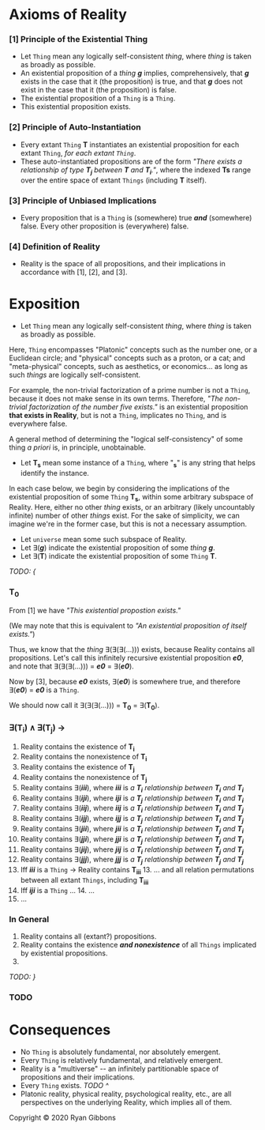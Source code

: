 # Axioms of Reality
  
### [1] Principle of the Existential Thing
  
- Let `Thing` mean any logically self-consistent _thing_, where _thing_ is taken as broadly as possible.
- An existential proposition of a _thing_ _**g**_ implies, comprehensively, that _**g**_ exists in the case that it (the proposition) is true, and that _**g**_ does not exist in the case that it (the proposition) is false.
- The existential proposition of a `Thing` is a `Thing`.
- This existential proposition exists.
  
### [2] Principle of Auto-Instantiation
  
- Every extant `Thing` __T__ instantiates an existential proposition for each extant `Thing`, _for each extant `Thing`_.
- These auto-instantiated propositions are of the form _"There exists a relationship of type **T<sub>j</sub>** between **T** and **T<sub>i</sub>**."_, where the indexed __Ts__ range over the entire space of extant `Things` (including __T__ itself). 
  
### [3] Principle of Unbiased Implications
  
- Every proposition that is a `Thing` is (somewhere) true _**and**_ (somewhere) false. Every other proposition is (everywhere) false.
  
### [4] Definition of Reality
  
- Reality is the space of all propositions, and their implications in accordance with [1], [2], and [3].
  
# Exposition
  
- Let `Thing` mean any logically self-consistent _thing_, where _thing_ is taken as broadly as possible.
  
Here, `Thing` encompasses "Platonic" concepts such as the number one, or a Euclidean circle; and "physical" concepts such as a proton, or a cat; and "meta-physical" concepts, such as aesthetics, or economics... as long as such _things_ are logically self-consistent.
  
For example, the non-trivial factorization of a prime number is not a `Thing`, because it does not make sense in its own terms.
Therefore, _"The non-trivial factorization of the number five exists."_ is an existential proposition __that exists in Reality__, but is not a `Thing`, implicates no `Thing`, and is everywhere false.
  
A general method of determining the "logical self-consistency" of some thing _a priori_ is, in principle, unobtainable.
  
- Let __T<sub>s</sub>__ mean some instance of a `Thing`, where "__<sub>s</sub>__" is any string that helps identify the instance.
  
In each case below, we begin by considering the implications of the existential proposition of some `Thing` __T<sub>s</sub>__, within some arbitrary subspace of Reality. 
Here, either no other _thing_ exists, or an arbitrary (likely uncountably infinite) number of other _things_ exist. 
For the sake of simplicity, we can imagine we're in the former case, but this is not a necessary assumption.
  
- Let `universe` mean some such subspace of Reality.
- Let ∃(_**g**_) indicate the existential proposition of some _thing **g**_.
- Let ∃(__T__) indicate the existential proposition of some `Thing` __T__.
  
_TODO: {_
  
### __T<sub>0</sub>__
From [1] we have _"This existential propostion exists."_
  
(We may note that this is equivalent to _"An existential proposition of itself exists."_)
  
Thus, we know that the _thing_ ∃(∃(∃(...))) exists, because Reality contains all propositions. Let's call this infinitely recursive existential proposition _**e0**_, and note that ∃(∃(∃(...))) = _**e0**_ = ∃(_**e0**_).
  
Now by [3], because _**e0**_ exists, ∃(_**e0**_) is somewhere true, and therefore ∃(_**e0**_) = _**e0**_ is a `Thing`.
  
We should now call it ∃(∃(∃(...))) = __T<sub>0</sub>__ = ∃(__T<sub>0</sub>__).
  
### ∃(T<sub>i</sub>) ∧ ∃(T<sub>j</sub>) &rarr;
  
1. Reality contains the existence of __T<sub>i</sub>__
2. Reality contains the nonexistence of __T<sub>i</sub>__
3. Reality contains the existence of __T<sub>j</sub>__
4. Reality contains the nonexistence of __T<sub>j</sub>__
5. Reality contains ∃(_**iii**_), where _**iii**_ is _a **T<sub>i</sub>** relationship between **T<sub>i</sub>** and **T<sub>i</sub>**_
5. Reality contains ∃(_**iji**_), where _**iji**_ is _a **T<sub>j</sub>** relationship between **T<sub>i</sub>** and **T<sub>i</sub>**_
5. Reality contains ∃(_**iij**_), where _**iij**_ is _a **T<sub>i</sub>** relationship between **T<sub>i</sub>** and **T<sub>j</sub>**_
5. Reality contains ∃(_**ijj**_), where _**ijj**_ is _a **T<sub>j</sub>** relationship between **T<sub>i</sub>** and **T<sub>j</sub>**_
5. Reality contains ∃(_**jii**_), where _**jii**_ is _a **T<sub>i</sub>** relationship between **T<sub>j</sub>** and **T<sub>i</sub>**_
5. Reality contains ∃(_**jji**_), where _**jji**_ is _a **T<sub>j</sub>** relationship between **T<sub>j</sub>** and **T<sub>i</sub>**_
5. Reality contains ∃(_**jij**_), where _**jij**_ is _a **T<sub>i</sub>** relationship between **T<sub>j</sub>** and **T<sub>j</sub>**_
5. Reality contains ∃(_**jjj**_), where _**jjj**_ is _a **T<sub>j</sub>** relationship between **T<sub>j</sub>** and **T<sub>j</sub>**_
13. Iff _**iii**_ is a `Thing` &rarr; Reality contains __T<sub>iii</sub>__
    13. ... and all relation permutations between all extant `Things`, including __T<sub>iii</sub>__
14. Iff _**iji**_ is a `Thing` ...
    14. ...
15. ...
    
### In General
  
1. Reality contains all (extant?) propositions.
2. Reality contains the existence _**and nonexistence**_ of all `Things` implicated by existential propositions.
3. 

  
_TODO: }_
  
### TODO
  
# Consequences
  
- No `Thing` is absolutely fundamental, nor absolutely emergent.
- Every `Thing` is relatively fundamental, and relatively emergent.
- Reality is a "multiverse" -- an infinitely partitionable space of propositions and their implications.
- Every `Thing` exists. _TODO ^_
- Platonic reality, physical reality, psychological reality, etc., are all perspectives on the underlying Reality, which implies all of them.
  
Copyright © 2020 Ryan Gibbons
